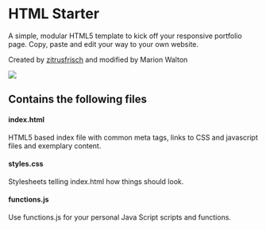 # HTML Starter

A simple, modular HTML5 template to kick off your responsive portfolio page. Copy, paste and edit your way to your own website.

Created by [zitrusfrisch](http://zitrusfrisch.de/html-starterkit) and modified by Marion Walton

![](https://cdn.glitch.com/fee2c865-eccf-488f-a663-964082b34098%2FhtmlStarter.png)

## Contains the following files

#### index.html
HTML5 based index file with common meta tags, links to CSS and javascript files and exemplary content.

#### styles.css
Stylesheets telling index.html how things should look.

#### functions.js
Use functions.js for your personal Java Script scripts and functions.
